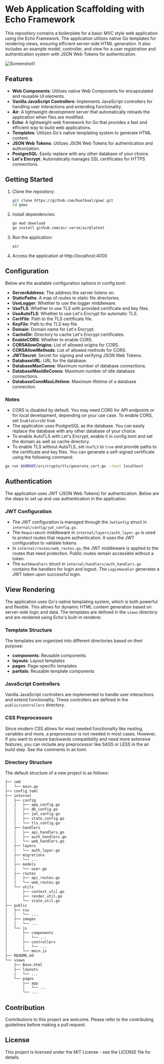 # Web Application Scaffolding with Echo Framework

This repository contains a boilerplate for a basic MVC style web application using the Echo Framework. The application utilizes native Go templates for rendering views, ensuring efficient server-side HTML generation. It also includes an example model, controller, and view for a user registration and authentication system with JSON Web Tokens for authentication.

![Screenshot1](https://github.com/buelbuel/gowc/blob/main/public/images/screenshot.png?raw=true)

## Features

- **Web Components**: Utilizes native Web Components for encapsulated and reusable UI elements.
- **Vanilla JavaScript Controllers**: Implements JavaScript controllers for handling user interactions and extending functionality.
- **Air**: A lightweight development server that automatically reloads the application when files are modified.
- **Echo**: A lightweight web framework for Go that provides a fast and efficient way to build web applications.
- **Templates**: Utilizes Go's native templating system to generate HTML content.
- **JSON Web Tokens**: Utilizes JSON Web Tokens for authentication and authorization.
- **PostgreSQL**: Easily replace with any other database of your choice.
- **Let's Encrypt**: Automatically manages SSL certificates for HTTPS connections.

## Getting Started

1. Clone the repository:
    ```bash
    git clone https://github.com/buelbuel/gowc.git
    cd gowc
    ```
2. Install dependencies:
    ```bash
    go mod download
    go install github.com/air-verse/air@latest
    ```
3. Run the application:
    ```bash
    air
    ```
4. Access the application at http://localhost:4000

## Configuration

Below are the available configuration options in config.toml:

- **ServerAddress**: The address the server listens on.
- **StaticPaths**: A map of routes to static file directories.
- **UseLogger**: Whether to use the logger middleware.
- **UseTLS**: Whether to use TLS with provided certificate and key files.
- **UseAutoTLS**: Whether to use Let's Encrypt for automatic TLS.
- **CertFile**: Path to the TLS certificate file.
- **KeyFile**: Path to the TLS key file.
- **Domain**: Domain name for Let's Encrypt.
- **CacheDir**: Directory to cache Let's Encrypt certificates.
- **EnableCORS**: Whether to enable CORS.
- **CORSAllowOrigins**: List of allowed origins for CORS.
- **CORSAllowMethods**: List of allowed methods for CORS.
- **JWTSecret**: Secret for signing and verifying JSON Web Tokens.
- **DatabaseURL**: URL for the database.
- **DatabaseMaxConns**: Maximum number of database connections.
- **DatabaseMaxIdleConns**: Maximum number of idle database connections.
- **DatabaseConnMaxLifetime**: Maximum lifetime of a database connection.

### Notes

* CORS is disabled by default. You may need CORS for API endpoints or for local development, depending on your use case. To enable CORS, set `EnableCors`to true.
* The application uses PostgreSQL as the database. You can easily replace the database with any other database of your choice.
* To enable AutoTLS with Let's Encrypt, enable it in config.toml and set the domain as well as cache directory.
* To enable TLS without AutoTLS, set `UseTLS` to `true` and provide paths to the certificate and key files. You can generate a self-signed certificate using the following command:

```bash
go run $GOROOT/src/crypto/tls/generate_cert.go --host localhost
```

## Authentication

The application uses JWT (JSON Web Tokens) for authentication. Below are the steps to set up and use authentication in the application.

### JWT Configuration

* The JWT configuration is managed through the `JwtConfig` struct in `internal/config/jwt_config.go`.
* The `RequireAuth` middleware in `internal/layers/auth_layer.go` is used to protect routes that require authentication. It uses the JWT configuration to validate tokens.
* In `internal/routes/web_routes.go`, the JWT middleware is applied to the routes that need protection. Public routes remain accessible without a token.
* The `AuthHandlers` struct in `internal/handlers/auth_handlers.go` contains the handlers for login and logout. The `LoginHandler` generates a JWT token upon successful login.

## View Rendering

The application uses Go's native templating system, which is both powerful and flexible. This allows for dynamic HTML content generation based on server-side logic and data. The templates are defined in the `views` directory and are rendered using Echo's built-in renderer.

### Template Structure

The templates are organized into different directories based on their purpose:

- **components**: Reusable components
- **layouts**: Layout templates
- **pages**: Page-specific templates
- **partials**: Reusable template components

### JavaScript Controllers

Vanilla JavaScript controllers are implemented to handle user interactions and extend functionality. These controllers are defined in the `public/controllers` directory.

### CSS Preprocessors

Since modern CSS allows for most needed functionality like nesting, variables and more, a preprocessor is not needed in most cases. However, If you want to ensure backwards compatibility and need more extensive features, you can include any preprocessor like SASS or LESS in the air build step. See the comments in air.toml.

### Directory Structure

The default structure of a new project is as follows:

```bash
├── cmd
│   └── main.go
├── config.toml
├── internal
│   ├── config
│   │   ├── app_config.go
│   │   ├── db_config.go
│   │   ├── jwt_config.go
│   │   ├── state_config.go
│   │   └── tls_config.go
│   ├── handlers
│   │   ├── api_handlers.go
│   │   ├── auth_handlers.go
│   │   └── web_handlers.go
│   ├── layers
│   │   └── auth_layer.go
│   ├── migrations
│   │   └── ...
│   ├── models
│   │   └── user.go
│   ├── routes
│   │   ├── api_routes.go
│   │   └── web_routes.go
│   └── utils
│       ├── context_util.go
│       ├── render_util.go
│       └── state_util.go
├── public
│   ├── css
│   │   └── ...
│   ├── images
│   │   └── ...
│   └── js
│       ├── components
│       │   └── ...
│       ├── controllers
│       │   └── ...
│       └── main.js
├── README.md
└── views
    ├── Base.html
    ├── layouts
    │   └── ...
    └── pages
        ├── app
        │   └── ...
        └── ...
```

## Contribution

Contributions to this project are welcome. Please refer to the contributing guidelines before making a pull request.

## License

This project is licensed under the MIT License - see the LICENSE file for details.
